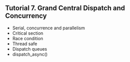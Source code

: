 ## Tutorial 7. Grand Central Dispatch and Concurrency
- Serial, concurrence and parallelism
- Critical section
- Race condition
- Thread safe
- Dispatch queues
- dispatch_async()
